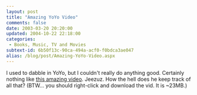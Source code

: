 ```yaml
---
layout: post
title: "Amazing YoYo Video"
comments: false
date: 2003-03-20 20:20:00
updated: 2004-10-22 22:18:00
categories:
 - Books, Music, TV and Movies
subtext-id: 6b50f13c-90ca-494a-acf0-f0bdca3ae047
alias: /blog/post/Amazing-YoYo-Video.aspx
---
```



I used to dabble in YoYo, but I couldn't really do anything good. Certainly nothing like [this amazing video](http://www.yoyofreaks.com/video/Grindslave.mpg). Jeezuz. How the hell does he keep track of all that? (BTW... you should right-click and download the vid. It is ~23MB.)

